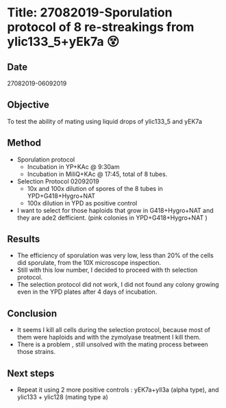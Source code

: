 # Title: 27082019-Sporulation protocol of 8 re-streakings from ylic133_5+yEk7a 😵

## Date
27082019-06092019

## Objective
To test the ability of mating using liquid drops of ylic133_5 and yEK7a


## Method
- Sporulation protocol
  - Incubation in YP+KAc @ 9:30am
  - Incubation in MiliQ+KAc @ 17:45, total of 8 tubes.
- Selection Protocol 02092019
  - 10x and 100x dilution of spores of the 8 tubes in YPD+G418+Hygro+NAT
  - 100x dilution in YPD as positive control
- I want to select for those haploids that grow in G418+Hygro+NAT and they are ade2 defficient. (pink colonies in YPD+G418+Hygro+NAT )

## Results
- The efficiency of sporulation was very low, less than 20% of the cells did sporulate, from the 10X microscope inspection.
- Still with this low number, I decided to proceed with th selection protocol.
- The selection protocol did not work, I did not found any colony growing even in the YPD plates after 4 days of incubation.
## Conclusion

- It seems I kill all cells during the selection protocol, because most of them were haploids and with the zymolyase treatment I kill them.
- There is a problem , still unsolved with the mating process between those strains.

## Next steps

- Repeat it using 2 more positive controls : yEK7a+yll3a (alpha type), and ylic133 + ylic128 (mating type a)
